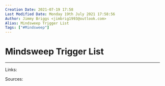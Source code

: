 ```yaml
---
Creation Date: 2021-07-19 17:58
Last Modified Date: Monday 19th July 2021 17:58:56
Author: Jimmy Briggs <jimbrig1993@outlook.com>
Alias: Mindsweep Trigger List
Tags: ["#Mindsweep"]
---
```


# Mindsweep Trigger List

***

Links: 

Sources:


